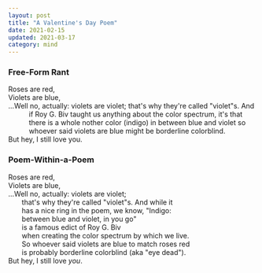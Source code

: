 ```yaml
---
layout: post
title: "A Valentine's Day Poem"
date: 2021-02-15
updated: 2021-03-17
category: mind
---
```


### Free-Form Rant
Roses are red,<br>
Violets are blue,<br>
<span style="display: inline-block; padding-left: 3em; text-indent: -3em;">
...Well no, actually: violets are violet; that's why they're called "violet"s. And if Roy G. Biv taught us anything about the color spectrum, it's that there is a whole nother color (indigo) in between blue and violet so whoever said violets are blue might be borderline colorblind.
</span><br>
But hey, I still love you.

### Poem-Within-a-Poem
Roses are red,<br>
Violets are blue,<br>
...Well no, actually: violets are violet;<br>
&nbsp;&nbsp;&nbsp;&nbsp;&nbsp;&nbsp; that's why they're called "violet"s. And while it<br>
&nbsp;&nbsp;&nbsp;&nbsp;&nbsp;&nbsp; has a nice ring in the poem, we know, "Indigo:<br>
&nbsp;&nbsp;&nbsp;&nbsp;&nbsp;&nbsp; between blue and violet, in you go"<br>
&nbsp;&nbsp;&nbsp;&nbsp;&nbsp;&nbsp; is a famous edict of Roy G. Biv<br>
&nbsp;&nbsp;&nbsp;&nbsp;&nbsp;&nbsp; when creating the color spectrum by which we live.<br>
&nbsp;&nbsp;&nbsp;&nbsp;&nbsp;&nbsp; So whoever said violets are blue to match roses red<br>
&nbsp;&nbsp;&nbsp;&nbsp;&nbsp;&nbsp; is probably borderline colorblind (aka "eye dead").<br>
But hey, I still love _you_.

